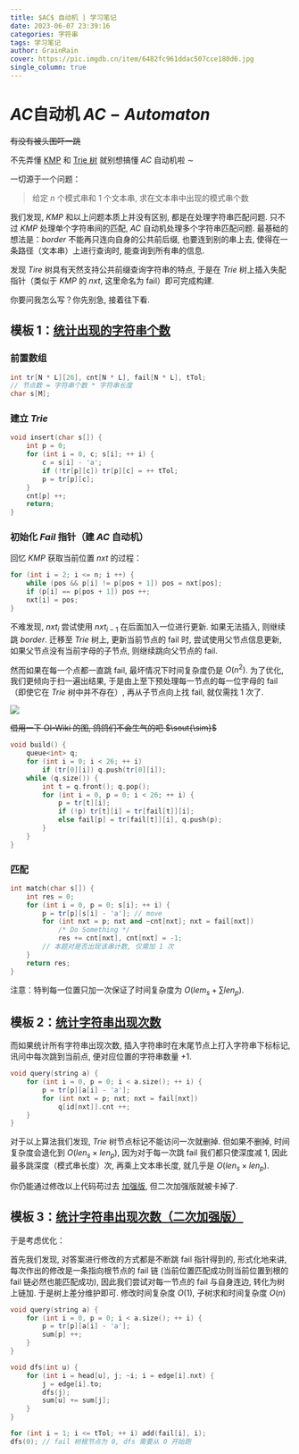 ```yaml
---
title: $AC$ 自动机 | 学习笔记
date: 2023-06-07 23:39:16
categories: 字符串
tags: 学习笔记
author: GrainRain
cover: https://pic.imgdb.cn/item/6482fc961ddac507cce180d6.jpg
single_column: true
---
```


# $AC$自动机 $AC - Automaton$

~~有没有被头图吓一跳~~

不先弄懂 [KMP](https://grainrain.site/2022/10/14/KMP/) 和 [Trie 树](https://grainrain.site/2022/11/11/Trie/) 就别想搞懂 $AC$ 自动机啦 $\sim$

一切源于一个问题：

> 给定 $n$ 个模式串和 $1$ 个文本串, 求在文本串中出现的模式串个数

我们发现, $KMP$ 和以上问题本质上并没有区别, 都是在处理字符串匹配问题. 只不过 $KMP$ 处理单个字符串间的匹配, $AC$ 自动机处理多个字符串匹配问题. 最基础的想法是：$border$ 不能再只连向自身的公共前后缀, 也要连到别的串上去, 使得在一条路径（文本串）上进行查询时, 能查询到所有串的信息. 

发现 $Tire$ 树具有天然支持公共前缀查询字符串的特点, 于是在 $Trie$ 树上插入失配指针（类似于 $KMP$ 的 $nxt$, 这里命名为 $\text{fail}$）即可完成构建. 

你要问我怎么写？你先别急, 接着往下看. 

## 模板 $1$：[统计出现的字符串个数](https://www.luogu.com.cn/problem/P3808)

### 前置数组

```cpp
int tr[N * L][26], cnt[N * L], fail[N * L], tTol;
// 节点数 = 字符串个数 * 字符串长度 
char s[M];
```

### 建立 $Trie$

```cpp
void insert(char s[]) {
    int p = 0;
    for (int i = 0, c; s[i]; ++ i) {
        c = s[i] - 'a';
        if (!tr[p][c]) tr[p][c] = ++ tTol;
        p = tr[p][c];
    }
    cnt[p] ++;
    return;
}
```

### 初始化 $Fail$ 指针（建 $AC$ 自动机）

回忆 $KMP$ 获取当前位置 $nxt$ 的过程：

```cpp
for (int i = 2; i <= n; i ++) {
	while (pos && p[i] != p[pos + 1]) pos = nxt[pos];
	if (p[i] == p[pos + 1]) pos ++;
	nxt[i] = pos;
}
```

不难发现, $nxt_i$ 尝试使用 $nxt_{i - 1}$ 在后面加入一位进行更新. 如果无法插入, 则继续跳 $border$. 迁移至 $Trie$ 树上, 更新当前节点的 $\text{fail}$ 时, 尝试使用父节点信息更新, 如果父节点没有当前字母的子节点, 则继续跳向父节点的 $\text{fail}$. 

然而如果在每一个点都一直跳 $\text{fail}$, 最坏情况下时间复杂度仍是 $O(n^2)$. 为了优化, 我们更倾向于扫一遍出结果, 于是由上至下预处理每一节点的每一位字母的 $\text{fail}$（即使它在 $Trie$ 树中并不存在）, 再从子节点向上找 $\text{fail}$, 就仅需找 $1$ 次了. 

![](https://oi-wiki.org/string/images/ac-automaton1.gif)

~~借用一下 OI-Wiki 的图, 鸽鸽们不会生气的吧 $\sout{\sim}$~~

```cpp
void build() {
    queue<int> q;
    for (int i = 0; i < 26; ++ i) 
        if (tr[0][i]) q.push(tr[0][i]);
    while (q.size()) {
        int t = q.front(); q.pop();
        for (int i = 0, p = 0; i < 26; ++ i) {
            p = tr[t][i];
            if (!p) tr[t][i] = tr[fail[t]][i];
            else fail[p] = tr[fail[t]][i], q.push(p);
        }
    }
}
```

### 匹配

```cpp
int match(char s[]) {
    int res = 0;
    for (int i = 0, p = 0; s[i]; ++ i) {
        p = tr[p][s[i] - 'a']; // move 
		for (int nxt = p; nxt and ~cnt[nxt]; nxt = fail[nxt])
            /* Do Something */
			res += cnt[nxt], cnt[nxt] = -1;
        // 本题对是否出现该串计数, 仅需加 1 次 
    }
    return res;
}
```

注意：特判每一位置只加一次保证了时间复杂度为 $O(lem_s + \sum len_p)$.

## 模板 $2$：[统计字符串出现次数](https://www.luogu.com.cn/problem/P3796)

而如果统计所有字符串出现次数, 插入字符串时在末尾节点上打入字符串下标标记, 讯问中每次跳到当前点, 便对应位置的字符串数量 $+1$.

```cpp
void query(string a) {
	for (int i = 0, p = 0; i < a.size(); ++ i) {
		p = tr[p][a[i] - 'a'];
		for (int nxt = p; nxt; nxt = fail[nxt]) 
			q[id[nxt]].cnt ++;
	}
}
```

对于以上算法我们发现, $Trie$ 树节点标记不能访问一次就删掉. 但如果不删掉, 时间复杂度会退化到 $O(len_s \times len_p)$, 因为对于每一次跳 $\text{fail}$ 我们都只使深度减 $1$, 因此最多跳深度（模式串长度）次, 再乘上文本串长度, 就几乎是 $O(len_s \times len_p)$.

你仍能通过修改以上代码苟过去 [加强版](https://www.luogu.com.cn/problem/P3796), 但二次加强版就被卡掉了.

## 模板 $3$：[统计字符串出现次数（二次加强版）](https://www.luogu.com.cn/problem/P5357)

于是考虑优化：

首先我们发现, 对答案进行修改的方式都是不断跳 $\text{fail}$ 指针得到的, 形式化地来讲, 每次作出的修改是一条指向根节点的 $\text{fail}$ 链 (当前位置匹配成功则当前位置到根的 $\text{fail}$ 链必然也能匹配成功), 因此我们尝试对每一节点的 $\text{fail}$ 与自身连边, 转化为树上链加. 于是树上差分维护即可. 修改时间复杂度 $O(1)$, 子树求和时间复杂度 $O(n)$

```cpp
void query(string a) {
	for (int i = 0, p = 0; i < a.size(); ++ i) {
		p = tr[p][a[i] - 'a'];
		sum[p] ++;
	}
}

void dfs(int u) {
	for (int i = head[u], j; ~i; i = edge[i].nxt) {
		j = edge[i].to;
		dfs(j);
		sum[u] += sum[j];
	}
}
```

```cpp
for (int i = 1; i <= tTol; ++ i) add(fail[i], i);
dfs(0); // fail 树根节点为 0, dfs 需要从 0 开始跑
```
